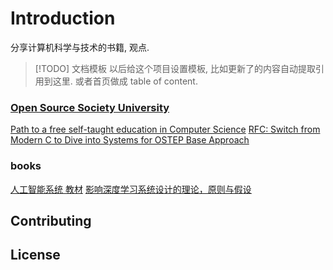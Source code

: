# Introduction

分享计算机科学与技术的书籍, 观点.


> [!TODO] 文档模板
> 以后给这个项目设置模板, 比如更新了的内容自动提取引用到这里.
> 或者首页做成 table of content.

### [Open Source Society University](https://github.com/ossu)

[Path to a free self-taught education in Computer Science](https://github.com/ossu/computer-science)
[RFC: Switch from Modern C to Dive into Systems for OSTEP Base Approach](https://github.com/ossu/computer-science/issues/1134)



### books

[人工智能系统 教材](https://github.com/microsoft/AI-System/tree/main/Textbook)
[影响深度学习系统设计的理论，原则与假设](https://github.com/microsoft/AI-System/blob/main/Textbook/%E7%AC%AC1%E7%AB%A0-%E4%BA%BA%E5%B7%A5%E6%99%BA%E8%83%BD%E7%B3%BB%E7%BB%9F%E6%A6%82%E8%BF%B0/1.5-%E5%BD%B1%E5%93%8D%E6%B7%B1%E5%BA%A6%E5%AD%A6%E4%B9%A0%E7%B3%BB%E7%BB%9F%E8%AE%BE%E8%AE%A1%E7%9A%84%E7%90%86%E8%AE%BA%EF%BC%8C%E5%8E%9F%E5%88%99%E4%B8%8E%E5%81%87%E8%AE%BE.md)

## Contributing






## License 